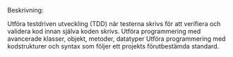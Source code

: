 Beskrivning:

Utföra testdriven utveckling (TDD) när testerna skrivs för att verifiera och
validera kod innan själva koden skrivs.
Utföra programmering med avancerade klasser, objekt, metoder, datatyper 
Utföra programmering med kodstrukturer och syntax som följer ett projekts förutbestämda standard.
